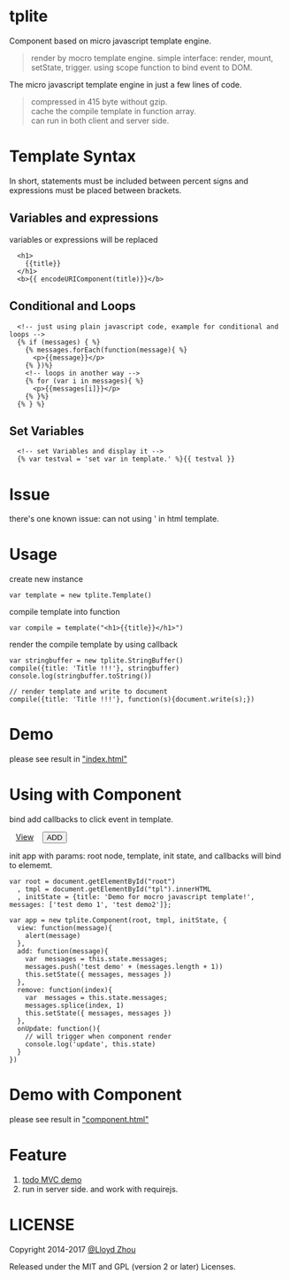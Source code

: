 # tplite

Component based on micro javascript template engine.
> render by mocro template engine.
> simple interface: render, mount, setState, trigger.
> using scope function to bind event to DOM.


The micro javascript template engine in just a few lines of code.
> compressed in 415 byte without gzip.  
> cache the compile template in function array.  
> can run in both client and server side.  

# Template Syntax

In short, statements must be included between percent signs and expressions must be placed between brackets.

## Variables and expressions

variables or expressions will be replaced

      <h1>
        {{title}}
      </h1>
      <b>{{ encodeURIComponent(title)}}</b>

## Conditional and Loops

      <!-- just using plain javascript code, example for conditional and loops -->
      {% if (messages) { %}
        {% messages.forEach(function(message){ %}
          <p>{{message}}</p>
        {% })%}
        <!-- loops in another way -->
        {% for (var i in messages){ %}
          <p>{{messages[i]}}</p>
        {% }%}
      {% } %}

## Set Variables

      <!-- set Variables and display it -->
      {% var testval = 'set var in template.' %}{{ testval }}

# Issue
there's one known issue: 
can not using ' in html template.

# Usage

create new instance

    var template = new tplite.Template()

compile template into function

    var compile = template("<h1>{{title}}</h1>")

render the compile template by using callback

    var stringbuffer = new tplite.StringBuffer()
    compile({title: 'Title !!!'}, stringbuffer)
    console.log(stringbuffer.toString())

    // render template and write to document
    compile({title: 'Title !!!'}, function(s){document.write(s);})

# Demo 

please see result in ["index.html"](index.html)


# Using with Component

bind add callbacks to click event in template.

    <a onclick="{{view(message)}}" href="javascript:;">View</a>
    <button onclick="{{add()}}">ADD</button>

init app with params: root node, template, init state, and callbacks will bind to elememt.

    var root = document.getElementById("root")
      , tmpl = document.getElementById("tpl").innerHTML
      , initState = {title: 'Demo for mocro javascript template!', messages: ['test demo 1', 'test demo2']};

    var app = new tplite.Component(root, tmpl, initState, {
      view: function(message){
        alert(message)
      },
      add: function(message){
        var  messages = this.state.messages;
        messages.push('test demo' + (messages.length + 1))
        this.setState({ messages, messages })
      },
      remove: function(index){
        var  messages = this.state.messages;
        messages.splice(index, 1)
        this.setState({ messages, messages })
      },
      onUpdate: function(){
        // will trigger when component render
        console.log('update', this.state)
      }
    })


# Demo with Component

please see result in ["component.html"](component.html)


# Feature

1. [todo MVC demo](https://github.com/lloydzhou/todomvc/tree/master/examples/tplite)
2. run in server side. and work with requirejs.


# LICENSE

Copyright 2014-2017 [@Lloyd Zhou](https://github.com/lloydzhou)

Released under the MIT and GPL (version 2 or later) Licenses.

